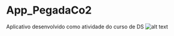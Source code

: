 # App_PegadaCo2
Aplicativo desenvolvido como atividade do curso de DS
![alt text](https://imgur.com/a/Kv57Cxm)
